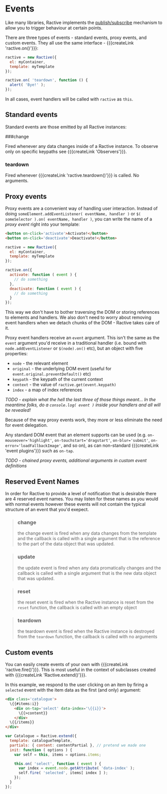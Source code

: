 # Events

Like many libraries, Ractive implements the [publish/subscribe](http://addyosmani.com/blog/understanding-the-publishsubscribe-pattern-for-greater-javascript-scalability/) mechanism to allow you to trigger behaviour at certain points.

There are three types of events - standard events, proxy events, and custom events. They all use the same interface - {{{createLink 'ractive.on()'}}}:

```js
ractive = new Ractive({
  el: myContainer,
  template: myTemplate
});

ractive.on( 'teardown', function () {
  alert( 'Bye!' );
});
```

In all cases, event handlers will be called with `ractive` as `this`.

## Standard events

Standard events are those emitted by all Ractive instances:

###change

Fired whenever any data changes inside of a Ractive instance. To observe only on specific keypaths see {{{createLink 'Observers'}}}.

### teardown

Fired whenever {{{createLink 'ractive.teardown()'}}} is called. No arguments.


## Proxy events

Proxy events are a convenient way of handling user interaction. Instead of doing `someElement.addEventListener( eventName, handler )` or `$( someSelector ).on( eventName, handler )`, you can write the name of a *proxy event* right into your template:

```html
<button on-click='activate'>Activate!</button>
<button on-click='deactivate'>Deactivate!</button>
```

```js
ractive = new Ractive({
  el: myContainer,
  template: myTemplate
});

ractive.on({
  activate: function ( event ) {
    // do something
  },
  deactivate: function ( event ) {
    // do something
  }
});
```

This way we don't have to bother traversing the DOM or storing references to elements and handlers. We also don't need to worry about removing event handlers when we detach chunks of the DOM - Ractive takes care of it.

Proxy event handlers receive an `event` argument. This isn't the same as the `event` argument you'd receive in a traditional handler (i.e. bound with `node.addEventListener` or `$(node).on()` etc), but an object with five properties:

* `node` - the relevant element
* `original` - the underlying DOM event (useful for `event.original.preventDefault()` etc)
* `keypath` - the keypath of the current context
* `context` - the value of `ractive.get(event.keypath)`
* `index` - a map of index references

*TODO - explain what the hell the last three of those things meant... In the meantime folks, do a `console.log( event )` inside your handlers and all will be revealed!*

Because of the way proxy events work, they more or less eliminate the need for event delegation.

Any standard DOM event that an element supports can be used (e.g. `on-mouseover='highlight'`, `on-touchstart='dragstart'`, `on-blur='submit'`, `on-error='loadFallbackImage'`, and so on), as can non-standard {{{createLink 'event plugins'}}} such as `on-tap`.

*TODO - chained proxy events, additional arguments in custom event definitions*

## Reserved Event Names

In order for Ractive to provide a level of notification that is desirable there are 4 reserved event names.
You may listen for these names as you would with normal events however these events will not contain the typical structure of an event that you'd exepect.

> ### change
> the change event is fired when any data changes from the template and the callback is called with a single argument that is the reference to the part of the data object that was updated.

> ### update
> the update event is fired when any data promatically changes and the callback is called with a single argument that is the new data object that was updated.

> ### reset
> the reset event is fired when the Ractive instance is reset from the `reset` function, the callback is called with an empty object

> ### teardown
> the teardown event is fired when the Ractive instance is destroyed from the `teardown` function, the callback is called with no arguments

## Custom events

You can easily create events of your own with {{{createLink 'ractive.fire()'}}}. This is most useful in the context of subclasses created with {{{createLink 'Ractive.extend()'}}}.

In this example, we respond to the user clicking on an item by firing a `selected` event with the item data as the first (and only) argument:

```html
<div class='catalogue'>
  \{{#items:i}}
    <div on-tap='select' data-index='\{{i}}'>
      \{{>content}}
    </div>
  \{{/items}}
</div>
```

```js
var Catalogue = Ractive.extend({
  template: catalogueTemplate,
  partials: { content: contentPartial }, // pretend we made one
  init: function ( options ) {
    var self = this, items = options.items;

    this.on( 'select', function ( event ) {
      var index = event.node.getAttribute( 'data-index' );
      self.fire( 'selected', items[ index ] );
    });
  }
});
```

